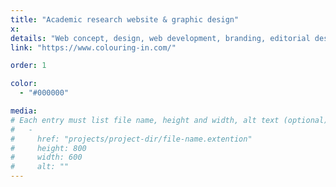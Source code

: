 ```yaml
---
title: "Academic research website & graphic design"
x:
details: "Web concept, design, web development, branding, editorial design"
link: "https://www.colouring-in.com/"

order: 1

color: 
  - "#000000"

media: 
# Each entry must list file name, height and width, alt text (optional)
#   -
#     href: "projects/project-dir/file-name.extention"
#     height: 800
#     width: 600
#     alt: ""
---
```

